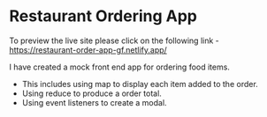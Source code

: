 # Restaurant Ordering App

To preview the live site please click on the following link - https://restaurant-order-app-gf.netlify.app/

I have created a mock front end app for ordering food items.

- This includes using map to display each item added to the order.
- Using reduce to produce a order total.
- Using event listeners to create a modal.

